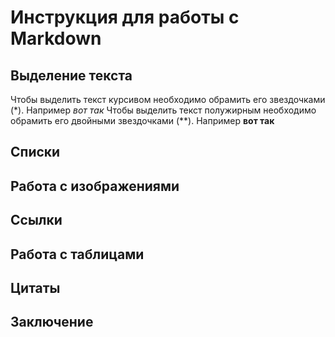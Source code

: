 # Инструкция для работы с Markdown

## Выделение текста
Чтобы выделить текст курсивом необходимо обрамить его звездочками (*). Например *вот так*
Чтобы выделить текст полужирным необходимо обрамить его двойными звездочками (**). Например **вот так**

## Списки

## Работа с изображениями

## Ссылки

## Работа с таблицами

## Цитаты

## Заключение